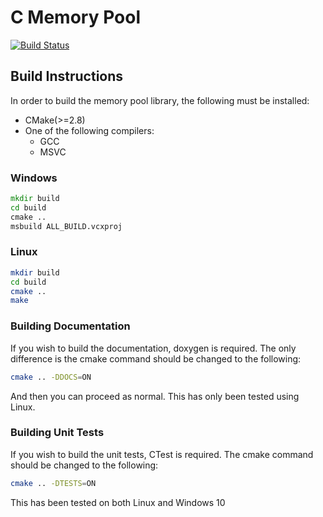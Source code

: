 # C Memory Pool

[![Build Status](https://travis-ci.org/johnpatek/c-memory-pool.svg?branch=master)](https://travis-ci.org/johnpatek/c-memory-pool)

## Build Instructions

In order to build the memory pool library, the following must be
installed:

+ CMake(>=2.8)
+ One of the following compilers:
  + GCC
  + MSVC

### Windows
```bat
mkdir build
cd build
cmake ..
msbuild ALL_BUILD.vcxproj
```

### Linux
```sh
mkdir build
cd build
cmake ..
make
```

### Building Documentation
If you wish to build the documentation, doxygen is required. The only
difference is the cmake command should be changed to the following:

```sh
cmake .. -DDOCS=ON
```

And then you can proceed as normal. This has only been tested using
Linux.

### Building Unit Tests
If you wish to build the unit tests, CTest is required. The cmake 
command should be changed to the following:

```sh
cmake .. -DTESTS=ON
```

This has been tested on both Linux and Windows 10